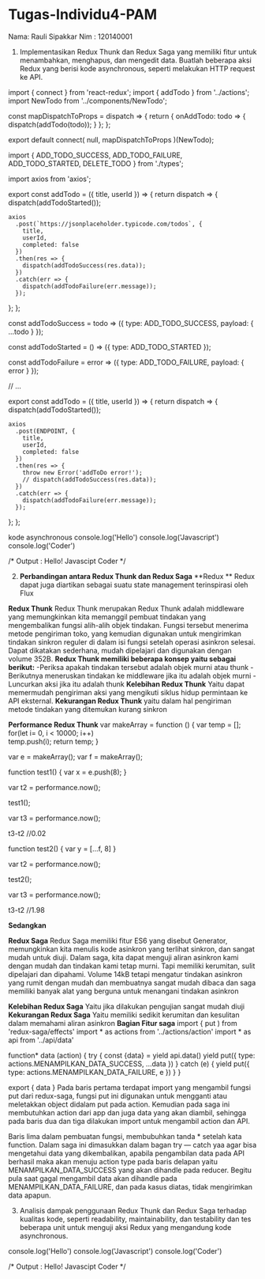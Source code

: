 # Tugas-Individu4-PAM

Nama: Rauli Sipakkar
Nim : 120140001

1. Implementasikan Redux Thunk dan Redux Saga yang memiliki fitur untuk menambahkan, menghapus, dan mengedit data. Buatlah beberapa aksi Redux yang berisi kode asynchronous, seperti melakukan HTTP request ke API.

import { connect } from 'react-redux';
import { addTodo } from '../actions';
import NewTodo from '../components/NewTodo';

const mapDispatchToProps = dispatch => {
  return {
    onAddTodo: todo => {
      dispatch(addTodo(todo));
    }
  };
};

export default connect(
  null,
  mapDispatchToProps
)(NewTodo);

import {
  ADD_TODO_SUCCESS,
  ADD_TODO_FAILURE,
  ADD_TODO_STARTED,
  DELETE_TODO
} from './types';

import axios from 'axios';

export const addTodo = ({ title, userId }) => {
  return dispatch => {
    dispatch(addTodoStarted());

    axios
      .post(`https://jsonplaceholder.typicode.com/todos`, {
        title,
        userId,
        completed: false
      })
      .then(res => {
        dispatch(addTodoSuccess(res.data));
      })
      .catch(err => {
        dispatch(addTodoFailure(err.message));
      });
  };
};

const addTodoSuccess = todo => ({
  type: ADD_TODO_SUCCESS,
  payload: {
    ...todo
  }
});

const addTodoStarted = () => ({
  type: ADD_TODO_STARTED
});

const addTodoFailure = error => ({
  type: ADD_TODO_FAILURE,
  payload: {
    error
  }
});

// ...

export const addTodo = ({ title, userId }) => {
  return dispatch => {
    dispatch(addTodoStarted());

    axios
      .post(ENDPOINT, {
        title,
        userId,
        completed: false
      })
      .then(res => {
        throw new Error('addToDo error!');
        // dispatch(addTodoSuccess(res.data));
      })
      .catch(err => {
        dispatch(addTodoFailure(err.message));
      });
  };
};

kode asynchronous
console.log('Hello')
console.log('Javascript')
console.log('Coder')

/*
Output :
Hello!
Javascipt
Coder
*/



2. **Perbandingan antara Redux Thunk dan Redux Saga**
**Redux **
Redux dapat juga diartikan sebagai suatu state management
terinspirasi oleh Flux

**Redux Thunk**
Redux Thunk merupakan Redux Thunk adalah middleware yang memungkinkan kita memanggil pembuat tindakan yang mengembalikan fungsi alih-alih objek tindakan. Fungsi tersebut menerima metode pengiriman toko, yang kemudian digunakan untuk mengirimkan tindakan sinkron reguler di dalam isi fungsi setelah operasi asinkron selesai. Dapat dikatakan sederhana, mudah dipelajari dan digunakan dengan volume 352B.
**Redux Thunk memiliki beberapa konsep yaitu sebagai berikut:**
-Periksa apakah tindakan tersebut adalah objek murni atau thunk
-Berikutnya meneruskan tindakan ke middleware jika itu adalah objek murni
-Luncurkan aksi jika itu adalah thunk
**Kelebihan Redux Thunk**
Yaitu  dapat memermudah pengiriman aksi yang mengikuti siklus hidup permintaan ke API eksternal.
**Kekurangan Redux Thunk**
yaitu dalam hal pengiriman metode tindakan yang ditemukan kurang sinkron

**Performance Redux Thunk**
var makeArray = function ()
{
   var temp = [];
   for(let i= 0, i < 10000; i++)    
   temp.push(i);
   return temp;
}

var e = makeArray();
var f = makeArray();

function test1()
{ var x = e.push(8);
}

var t2 = performance.now();

test1();

var t3 = performance.now();


t3-t2  //0.02

function test2()
{ var y = [...f, 8]
}


var t2 = performance.now();

test2();

var t3 = performance.now();


t3-t2 //1.98


**Sedangkan**

**Redux Saga**
Redux Saga memiliki fitur ES6 yang disebut Generator, memungkinkan kita menulis kode asinkron yang terlihat sinkron, dan sangat mudah untuk diuji. Dalam saga, kita dapat menguji aliran asinkron kami dengan mudah dan tindakan kami tetap murni. Tapi memiliki kerumitan, sulit dipelajari dan dipahami. Volume 14kB tetapi mengatur tindakan asinkron yang rumit dengan mudah dan membuatnya sangat mudah dibaca dan saga memiliki banyak alat yang berguna untuk menangani tindakan asinkron

**Kelebihan Redux Saga**
Yaitu jika dilakukan pengujian sangat mudah diuji
**Kekurangan Redux Saga**
Yaitu memiliki sedikit kerumitan dan kesulitan dalam memahami aliran asinkron
**Bagian Fitur saga**
import { put ) from 'redux-saga/effects'
import * as actions from '../actions/action'
import * as api from '../api/data'

function* data (action) {
  try {
    const {data} = yield api.data()
    yield put({ type: actions.MENAMPILKAN_DATA_SUCCESS, ...data })
  } catch (e) {
    yield put({ type: actions.MENAMPILKAN_DATA_FAILURE, e })
  }
}

export {
  data
}
Pada baris pertama terdapat import yang mengambil fungsi put dari redux-saga, fungsi put ini digunakan untuk mengganti atau meletakkan object didalam put pada action. Kemudian pada saga ini membutuhkan action dari app dan juga data yang akan diambil, sehingga pada baris dua dan tiga dilakukan import untuk mengambil action dan API.

Baris lima dalam pembuatan fungsi,  membubuhkan tanda * setelah kata function. Dalam saga ini dimasukkan dalam bagan try — catch yaa agar bisa mengetahui data yang dikembalikan, apabila pengambilan data pada API berhasil maka akan menuju action type pada baris delapan yaitu MENAMPILKAN_DATA_SUCCESS yang akan dihandle pada reducer. Begitu pula saat gagal mengambil data akan dihandle pada MENAMPILKAN_DATA_FAILURE, dan pada kasus diatas, tidak mengirimkan data apapun. 

3. Analisis dampak penggunaan Redux Thunk dan Redux Saga terhadap kualitas kode, seperti readability, maintainability, dan testability dan tes beberapa unit untuk menguji aksi Redux yang mengandung kode asynchronous.

console.log('Hello')
console.log('Javascript')
console.log('Coder')

/*
Output :
Hello!
Javascipt
Coder
*/
